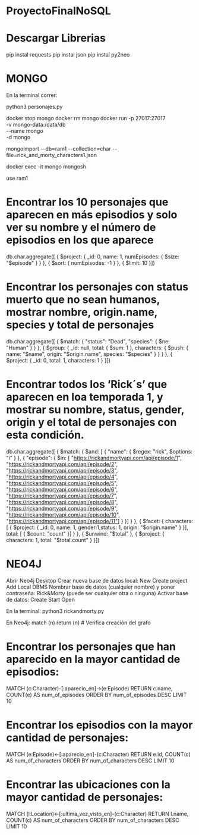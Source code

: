 # ProyectoFinalNoSQL

# Descargar Librerias
pip instal requests
pip instal json
pip instal py2neo

# MONGO
En la terminal correr:

python3 personajes.py

docker stop mongo
docker rm mongo
docker run -p 27017:27017 \
       -v mongo-data:/data/db \
       --name mongo \
       -d mongo

mongoimport --db=ram1 --collection=char --file=rick_and_morty_characters1.json

docker exec -it mongo mongosh

use ram1

# Encontrar los 10 personajes que aparecen en más episodios y solo ver su nombre y el número de episodios en los que aparece
db.char.aggregate([ { $project: { _id: 0, name: 1, numEpisodes: { $size: "$episode" } } }, { $sort: { numEpisodes: -1 } }, { $limit: 10 }])

# Encontrar los personajes con status muerto que no sean humanos, mostrar nombre, origin.name, species y total de personajes
 db.char.aggregate([ { $match: { "status": "Dead", "species": { $ne: "Human" } } }, { $group: { _id: null, total: { $sum: 1 }, characters: { $push: { name: "$name", origin: "$origin.name", species: "$species" } } } }, { $project: { _id: 0, total: 1, characters: 1 } }])

# Encontrar todos los ‘Rick´s’ que aparecen en loa temporada 1, y mostrar su nombre, status, gender, origin y el total de personajes con esta condición. 
db.char.aggregate([ { $match: { $and: [ { "name": { $regex: "rick", $options: "i" } }, { "episode": { $in: [ "https://rickandmortyapi.com/api/episode/1", "https://rickandmortyapi.com/api/episode/2", "https://rickandmortyapi.com/api/episode/3", "https://rickandmortyapi.com/api/episode/4", "https://rickandmortyapi.com/api/episode/5", "https://rickandmortyapi.com/api/episode/6", "https://rickandmortyapi.com/api/episode/7", "https://rickandmortyapi.com/api/episode/8", "https://rickandmortyapi.com/api/episode/9", "https://rickandmortyapi.com/api/episode/10", "https://rickandmortyapi.com/api/episode/11"] } }] } }, { $facet: { characters: [ { $project: { _id: 0, name: 1, gender:1,status: 1, origin: "$origin.name" } }], total: [ { $count: "count" }] } }, { $unwind: "$total" }, { $project: { characters: 1, total: "$total.count" } }])



# NEO4J
Abrir Neo4j Desktop
Crear nueva base de datos local:
    New
    Create project
    Add
    Local DBMS
Nombrar base de datos (cualquier nombre) y poner contraseña: Rick&Morty (puede ser cualquier otra o ninguna)
Activar base de datos:
    Create
    Start
    Open

En la terminal:
python3 rickandmorty.py

En Neo4j:
match (n) return (n)   # Verifica creación del grafo

# Encontrar los personajes que han aparecido en la mayor cantidad de episodios:
MATCH (c:Character)-[:aparecio_en]->(e:Episode)
RETURN c.name, COUNT(e) AS num_of_episodes
ORDER BY num_of_episodes DESC
LIMIT 10

# Encontrar los episodios con la mayor cantidad de personajes:
MATCH (e:Episode)<-[:aparecio_en]-(c:Character)
RETURN e.id, COUNT(c) AS num_of_characters
ORDER BY num_of_characters DESC
LIMIT 10

# Encontrar las ubicaciones con la mayor cantidad de personajes:
MATCH (l:Location)<-[:ultima_vez_visto_en]-(c:Character)
RETURN l.name, COUNT(c) AS num_of_characters
ORDER BY num_of_characters DESC
LIMIT 10






